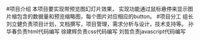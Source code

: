 #项目介绍
本项目要实现带预览图幻灯片效果， 实现功能通过鼠标悬停来显示图片缩包含的数据量和预览缩略图，每个图片对应相应的button。
#项目分工
组长刘立健负责项目计划，文档撰写，项目管理，需求分析与设计，技术支持等。
孙华春负责html代码编写
徐建辉负责css代码编写
刘哲负责javascript代码编写
